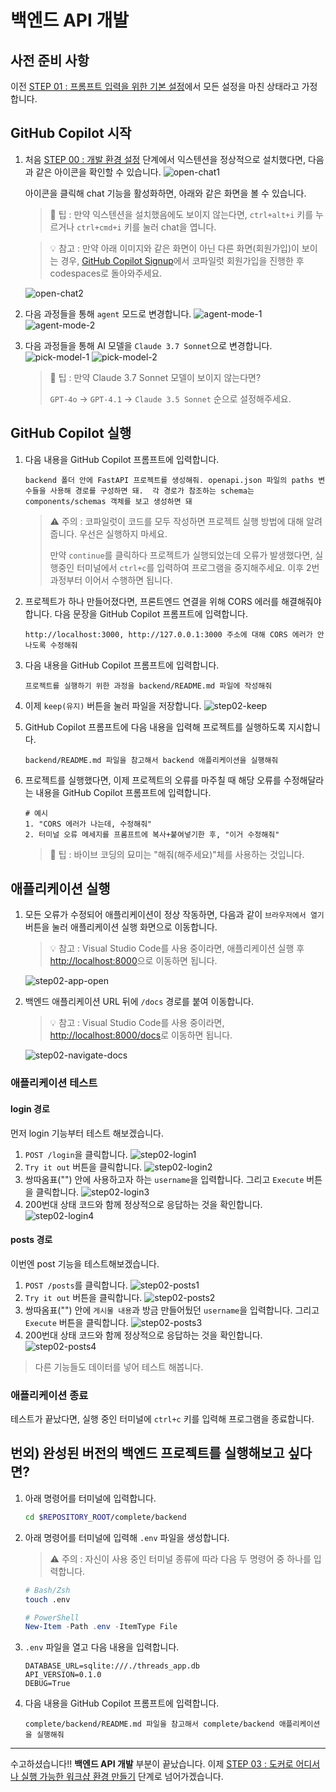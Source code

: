 # 백엔드 API 개발

## 사전 준비 사항

이전 [STEP 01 : 프롬프트 입력을 위한 기본 설정](./step-01.md)에서 모든 설정을 마친 상태라고 가정합니다.

## GitHub Copilot 시작

1. 처음 [STEP 00 : 개발 환경 설정](./step-00.md) 단계에서 익스텐션을 정상적으로 설치했다면, 다음과 같은 아이콘을 확인할 수 있습니다.
   ![open-chat1](./img/step02-open-chat1.png)

   아이콘을 클릭해 chat 기능을 활성화하면, 아래와 같은 화면을 볼 수 있습니다.

   > 🥕 팁 : 만약 익스텐션을 설치했음에도 보이지 않는다면, `ctrl+alt+i` 키를 누르거나 `ctrl+cmd+i` 키를 눌러 chat을 엽니다.

   > 💡 참고 : 만약 아래 이미지와 같은 화면이 아닌 다른 화면(회원가입)이 보이는 경우, [GitHub Copilot Signup](https://github.com/github-copilot/signup)에서 코파일럿 회원가입을 진행한 후 codespaces로 돌아와주세요.

   ![open-chat2](./img/step02-open-chat2.png)

2. 다음 과정들을 통해 `agent` 모드로 변경합니다.
   ![agent-mode-1](./img/step02-agent-mode1.png)
   ![agent-mode-2](./img/step02-agent-mode2.png)
3. 다음 과정들을 통해 AI 모델을 `Claude 3.7 Sonnet`으로 변경합니다.
   ![pick-model-1](./img/step02-pick-model1.png)
   ![pick-model-2](./img/step02-pick-model2.png)

   > 🥕 팁 : 만약 Claude 3.7 Sonnet 모델이 보이지 않는다면?
   >
   > `GPT-4o` -> `GPT-4.1` -> `Claude 3.5 Sonnet` 순으로 설정해주세요.

## GitHub Copilot 실행

1. 다음 내용을 GitHub Copilot 프롬프트에 입력합니다.

   ```text
   backend 폴더 안에 FastAPI 프로젝트를 생성해줘. openapi.json 파일의 paths 변수들을 사용해 경로를 구성하면 돼.  각 경로가 참조하는 schema는 components/schemas 객체를 보고 생성하면 돼
   ```

   > ⚠️ 주의 : 코파일럿이 코드를 모두 작성하면 프로젝트 실행 방법에 대해 알려줍니다. 우선은 실행하지 마세요.
   >
   > 만약 `continue`를 클릭하다 프로젝트가 실행되었는데 오류가 발생했다면, 실행중인 터미널에서 `ctrl+c`를 입력하여 프로그램을 중지해주세요. 이후 2번 과정부터 이어서 수행하면 됩니다.

2. 프로젝트가 하나 만들어졌다면, 프론트엔드 연결을 위해 CORS 에러를 해결해줘야합니다. 다음 문장을 GitHub Copilot 프롬프트에 입력합니다.
   ```text
   http://localhost:3000, http://127.0.0.1:3000 주소에 대해 CORS 에러가 안 나도록 수정해줘
   ```
3. 다음 내용을 GitHub Copilot 프롬프트에 입력합니다.
   ```text
   프로젝트를 실행하기 위한 과정을 backend/README.md 파일에 작성해줘
   ```
4. 이제 `keep(유지)` 버튼을 눌러 파일을 저장합니다.
   ![step02-keep](./img/step02-keep.png)
5. GitHub Copilot 프롬프트에 다음 내용을 입력해 프로젝트를 실행하도록 지시합니다.
   ```text
   backend/README.md 파일을 참고해서 backend 애플리케이션을 실행해줘
   ```
6. 프로젝트를 실행했다면, 이제 프로젝트의 오류를 마주칠 때 해당 오류를 수정해달라는 내용을 GitHub Copilot 프롬프트에 입력합니다.
   ```text
   # 예시
   1. "CORS 에러가 나는데, 수정해줘"
   2. 터미널 오류 메세지를 프롬프트에 복사+붙여넣기한 후, "이거 수정해줘"
   ```
   > 🥕 팁 : 바이브 코딩의 묘미는 "해줘(해주세요)"체를 사용하는 것입니다.

## 애플리케이션 실행

1. 모든 오류가 수정되어 애플리케이션이 정상 작동하면, 다음과 같이 `브라우저에서 열기` 버튼을 눌러 애플리케이션 실행 화면으로 이동합니다.

   > 💡 참고 : Visual Studio Code를 사용 중이라면, 애플리케이션 실행 후 [http://localhost:8000](http://localhost:8000)으로 이동하면 됩니다.

   ![step02-app-open](./img/step02-app-open.png)

2. 백엔드 애플리케이션 URL 뒤에 `/docs` 경로를 붙여 이동합니다.

   > 💡 참고 : Visual Studio Code를 사용 중이라면, [http://localhost:8000/docs](http://localhost:8000/docs)로 이동하면 됩니다.

   ![step02-navigate-docs](./img/step02-navigate-docs.png)

### 애플리케이션 테스트

#### login 경로

먼저 login 기능부터 테스트 해보겠습니다.

1. `POST /login`을 클릭합니다.
   ![step02-login1](./img/step02-login1.png)
2. `Try it out` 버튼을 클릭합니다.
   ![step02-login2](./img/step02-login2.png)
3. 쌍따옴표("") 안에 사용하고자 하는 `username`을 입력합니다. 그리고 `Execute` 버튼을 클릭합니다.
   ![step02-login3](./img/step02-login3.png)
4. 200번대 상태 코드와 함께 정상적으로 응답하는 것을 확인합니다.
   ![step02-login4](./img/step02-login4.png)

#### posts 경로

이번엔 post 기능을 테스트해보겠습니다.

1. `POST /posts`를 클릭합니다.
   ![step02-posts1](./img/step02-posts1.png)
2. `Try it out` 버튼을 클릭합니다.
   ![step02-posts2](./img/step02-posts2.png)
3. 쌍따옴표("") 안에 `게시물 내용`과 방금 만들어뒀던 `username`을 입력합니다. 그리고 `Execute` 버튼을 클릭합니다.
   ![step02-posts3](./img/step02-posts3.png)
4. 200번대 상태 코드와 함께 정상적으로 응답하는 것을 확인합니다.
   ![step02-posts4](./img/step02-posts4.png)

> 다른 기능들도 데이터를 넣어 테스트 해봅니다.

### 애플리케이션 종료

테스트가 끝났다면, 실행 중인 터미널에 `ctrl+c` 키를 입력해 프로그램을 종료합니다.

## 번외) 완성된 버전의 백엔드 프로젝트를 실행해보고 싶다면?

1. 아래 명령어를 터미널에 입력합니다.
   ```bash
   cd $REPOSITORY_ROOT/complete/backend
   ```
2. 아래 명령어를 터미널에 입력해 `.env` 파일을 생성합니다.

   > ⚠️ 주의 : 자신이 사용 중인 터미널 종류에 따라 다음 두 명령어 중 하나를 입력합니다.

   ```bash
   # Bash/Zsh
   touch .env
   ```

   ```powershell
   # PowerShell
   New-Item -Path .env -ItemType File
   ```

3. `.env` 파일을 열고 다음 내용을 입력합니다.

   ```text
   DATABASE_URL=sqlite:///./threads_app.db
   API_VERSION=0.1.0
   DEBUG=True
   ```

4. 다음 내용을 GitHub Copilot 프롬프트에 입력합니다.
   ```text
   complete/backend/README.md 파일을 참고해서 complete/backend 애플리케이션을 실행해줘
   ```

---

수고하셨습니다!! **백엔드 API 개발** 부분이 끝났습니다. 이제 [STEP 03 : 도커로 어디서나 실행 가능한 워크샵 환경 만들기](./step-03.md) 단계로 넘어가겠습니다.
